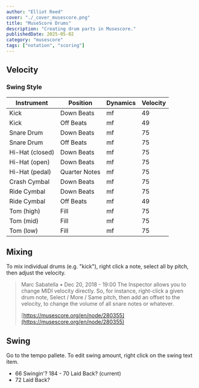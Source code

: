 ```yaml
---
author: "Elliot Reed"
cover: "./_cover_musescore.png"
title: "MuseScore Drums"
description: "Creating drum parts in Musescore."
publishedDate: 2025-05-02
category: "musescore"
tags: ["notation", "scoring"]
---
```


## Velocity

### Swing Style

| Instrument     | Position       | Dynamics | Velocity |
|----------------|---------------|----------|----------|
| Kick            | Down Beats      | mf       | 49       |
| Kick            | Off Beats      | mf       | 49       |
| Snare Drum      | Down Beats     | mf       | 75       |
| Snare Drum      | Off Beats      | mf       | 75       |
| Hi-Hat (closed) | Down Beats   | mf       | 75       |
| Hi-Hat (open)   | Down Beats      | mf       | 75       |
| Hi-Hat (pedal)  | Quarter Notes  | mf       | 75       |
| Crash Cymbal    | Down Beats     | mf        | 75       |
| Ride Cymbal     | Down Beats  | mf       | 75      |
| Ride Cymbal     | Off Beats  | mf       | 49     |
| Tom (high)      | Fill           | mf       | 75       |
| Tom (mid)       | Fill           | mf       | 75       |
| Tom (low)       | Fill           | mf       | 75       |


## Mixing

To mix individual drums (e.g. "kick"), right click a note, select all by pitch, then adjust the velocity.

>Marc Sabatella • Dec 20, 2018 - 19:00
The Inspector allows you to change MIDI velocity directly. So, for instance, right-click a given drum note, Select / More / Same pitch, then add an offset to the velocity, to change the volume of all snare notes or whatever.
>
> [https://musescore.org/en/node/280355](https://musescore.org/en/node/280355)


## Swing

Go to the tempo pallete. To edit swing amount, right click on the swing text item.

- 66 Swingin'?
184 - 70 Laid Back? (current)
- 72 Laid Back?